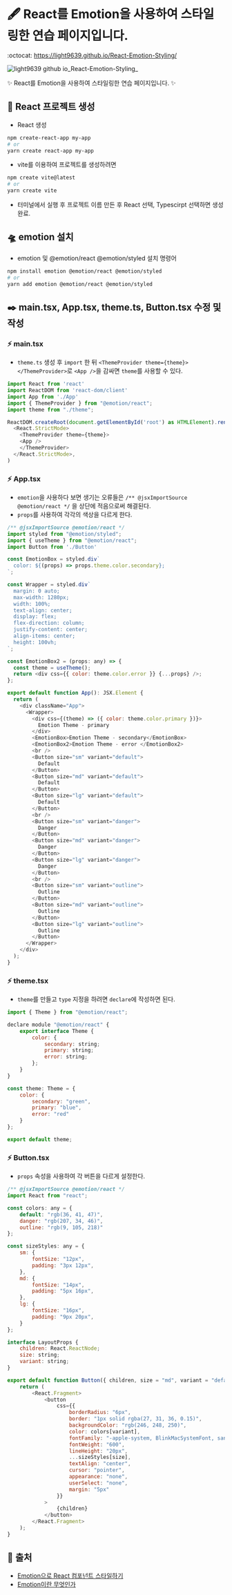 # 🖋️ React를 Emotion을 사용하여 스타일링한 연습 페이지입니다.
:octocat: https://light9639.github.io/React-Emotion-Styling/

![light9639 github io_React-Emotion-Styling_](https://user-images.githubusercontent.com/95972251/212886381-9cfb65bd-b28f-4f22-a688-33b807a0e43b.png)

:sparkles: React를 Emotion을 사용하여 스타일링한 연습 페이지입니다. :sparkles:
## :tada: React 프로젝트 생성
- React 생성
```bash
npm create-react-app my-app
# or
yarn create react-app my-app
```

- vite를 이용하여 프로젝트를 생성하려면
```bash
npm create vite@latest
# or
yarn create vite
```
- 터미널에서 실행 후 프로젝트 이름 만든 후 React 선택, Typescirpt 선택하면 생성 완료.
## 🛸 emotion 설치
- emotion 및 @emotion/react @emotion/styled 설치 명령어
```bash
npm install emotion @emotion/react @emotion/styled
# or
yarn add emotion @emotion/react @emotion/styled
```

## ✒️ main.tsx, App.tsx, theme.ts, Button.tsx 수정 및 작성
### :zap: main.tsx
- `theme.ts` 생성 후 `import` 한 뒤 `<ThemeProvider theme={theme}></ThemeProvider>`로 `<App />`을 감싸면 `theme`를 사용할 수 있다.
```js
import React from 'react'
import ReactDOM from 'react-dom/client'
import App from './App'
import { ThemeProvider } from "@emotion/react";
import theme from "./theme";

ReactDOM.createRoot(document.getElementById('root') as HTMLElement).render(
  <React.StrictMode>
    <ThemeProvider theme={theme}>
    <App />
    </ThemeProvider>
  </React.StrictMode>,
)
```

### :zap: App.tsx
- `emotion`을 사용하다 보면 생기는 오류들은 `/** @jsxImportSource @emotion/react */` 을 상단에 적음으로써 해결된다.
- `props`를 사용하여 각각의 색상을 다르게 한다.
```js
/** @jsxImportSource @emotion/react */
import styled from "@emotion/styled";
import { useTheme } from "@emotion/react";
import Button from './Button'

const EmotionBox = styled.div`
  color: ${(props) => props.theme.color.secondary};
`;

const Wrapper = styled.div`
  margin: 0 auto;
  max-width: 1280px;
  width: 100%;
  text-align: center;
  display: flex;
  flex-direction: column;
  justify-content: center;
  align-items: center;
  height: 100vh;
`;

const EmotionBox2 = (props: any) => {
  const theme = useTheme();
  return <div css={{ color: theme.color.error }} {...props} />;
};

export default function App(): JSX.Element {
  return (
    <div className="App">
      <Wrapper>
        <div css={(theme) => ({ color: theme.color.primary })}>
          Emotion Theme - primary
        </div>
        <EmotionBox>Emotion Theme - secondary</EmotionBox>
        <EmotionBox2>Emotion Theme - error </EmotionBox2>
        <br />
        <Button size="sm" variant="default">
          Default
        </Button>
        <Button size="md" variant="default">
          Default
        </Button>
        <Button size="lg" variant="default">
          Default
        </Button>
        <br />
        <Button size="sm" variant="danger">
          Danger
        </Button>
        <Button size="md" variant="danger">
          Danger
        </Button>
        <Button size="lg" variant="danger">
          Danger
        </Button>
        <br />
        <Button size="sm" variant="outline">
          Outline
        </Button>
        <Button size="md" variant="outline">
          Outline
        </Button>
        <Button size="lg" variant="outline">
          Outline
        </Button>
      </Wrapper>
    </div>
  );
}
```

### :zap: theme.tsx
- `theme`를 만들고 `type` 지정을 하려면 `declare`에 작성하면 된다.
```js
import { Theme } from "@emotion/react";

declare module "@emotion/react" {
    export interface Theme {
        color: {
            secondary: string;
            primary: string;
            error: string;
        };
    }
}

const theme: Theme = {
    color: {
        secondary: "green",
        primary: "blue",
        error: "red"
    }
};

export default theme;
```

### :zap: Button.tsx
- `props` 속성을 사용하여 각 버튼을 다르게 설정한다.
```js
/** @jsxImportSource @emotion/react */
import React from "react";

const colors: any = {
    default: "rgb(36, 41, 47)",
    danger: "rgb(207, 34, 46)",
    outline: "rgb(9, 105, 218)"
};

const sizeStyles: any = {
    sm: {
        fontSize: "12px",
        padding: "3px 12px",
    },
    md: {
        fontSize: "14px",
        padding: "5px 16px",
    },
    lg: {
        fontSize: "16px",
        padding: "9px 20px",
    }
};

interface LayoutProps {
    children: React.ReactNode;
    size: string;
    variant: string;
}

export default function Button({ children, size = "md", variant = "default" }: LayoutProps): JSX.Element {
    return (
        <React.Fragment>
            <button
                css={{
                    borderRadius: "6px",
                    border: "1px solid rgba(27, 31, 36, 0.15)",
                    backgroundColor: "rgb(246, 248, 250)",
                    color: colors[variant],
                    fontFamily: "-apple-system, BlinkMacSystemFont, sans-serif",
                    fontWeight: "600",
                    lineHeight: "20px",
                    ...sizeStyles[size],
                    textAlign: "center",
                    cursor: "pointer",
                    appearance: "none",
                    userSelect: "none",
                    margin: "5px"
                }}
            >
                {children}
            </button>
        </React.Fragment>
    );
}
```
## 📎 출처
- <a href="https://www.daleseo.com/emotion/">Emotion으로 React 컴포넌트 스타일하기</a>
- <a href="https://tech.osci.kr/2022/06/14/%EC%9B%B9-%EC%95%A0%ED%94%8C%EB%A6%AC%EC%BC%80%EC%9D%B4%EC%85%98%EC%97%90-%EC%8A%A4%ED%83%80%EC%9D%BC-%EC%B6%94%EA%B0%80%ED%95%98%EA%B8%B0-with-emotion/">Emotion이란 무엇인가</a>
